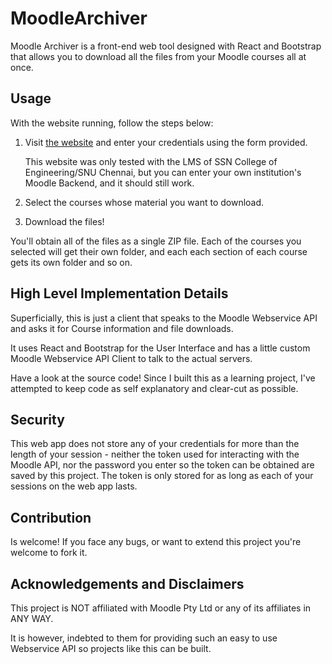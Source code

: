 # MoodleArchiver

Moodle Archiver is a front-end web tool designed with React and Bootstrap that allows you to download all the files from your Moodle courses all at once.

## Usage

With the website running, follow the steps below:

1. Visit [the website](https://aathish04.github.io/moodlearchiver) and enter your credentials using the form provided.

    This website was only tested with the LMS of SSN College of Engineering/SNU Chennai, but you can enter your own institution's Moodle Backend, and it should still work.

2. Select the courses whose material you want to download.

3. Download the files!

You'll obtain all of the files as a single ZIP file. Each of the courses you selected will get their own folder, and each each section of each course gets its own folder and so on.

## High Level Implementation Details
Superficially, this is just a client that speaks to the Moodle Webservice API and asks it for Course information and file downloads.

It uses React and Bootstrap for the User Interface and has a little custom Moodle Webservice API Client to talk to the actual servers.

Have a look at the source code! Since I built this as a learning project, I've attempted to keep code as self explanatory and clear-cut as possible.

## Security

This web app does not store any of your credentials for more than the length of your session - neither the token used for interacting with the Moodle API, nor the password you enter so the token can be obtained are saved by this project. The token is only stored for as long as each of your sessions on the web app lasts.

## Contribution
Is welcome! If you face any bugs, or want to extend this project you're welcome to fork it.

## Acknowledgements and Disclaimers

This project is NOT affiliated with Moodle Pty Ltd or any of its affiliates in ANY WAY.

It is however, indebted to them for providing such an easy to use Webservice API so projects like this can be built.
